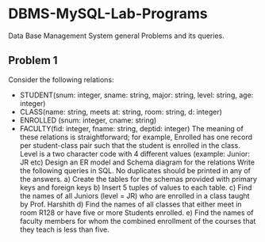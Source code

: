 # DBMS-MySQL-Lab-Programs
Data Base Management System general Problems and its queries.

## Problem 1

Consider the following relations: 
- STUDENT(snum: integer, sname: string, major: string, level: string, age: integer) 
- CLASS(name: string, meets at: string, room: string, d: integer) 
- ENROLLED (snum: integer, cname: string) 
- FACULTY(fid: integer, fname: string, deptid: integer) 
The meaning of these relations is straightforward; for example, Enrolled has one record per student-class pair such that the student is enrolled in the class. Level is a two character code with 4 different values (example: Junior: JR etc)  Design an ER model and Schema diagram for the relations Write the following queries in SQL. No duplicates should be printed in any of the answers. 
a) Create the tables for the schemas provided with primary keys and foreign keys 
b) Insert 5 tuples of values to each table. 
c) Find the names of all Juniors (level = JR) who are enrolled in a class taught by Prof. Harshith 
d) Find the names of all classes that either meet in room R128 or have five or more Students enrolled. 
e) Find the names of faculty members for whom the combined enrollment of the courses that they teach is less than five. 
